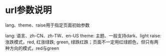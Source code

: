 # url参数说明

lang、theme、raise用于指定页面初始参数

lang: 语言、zh-CN、zh-TW、en-US
theme: 主题、一般支持dark、light
raise: 涨跌模式，red, 红涨绿跌; green, 绿跌红跌；页面不一定用红绿颜色，但只有两种方向的模式，red与green